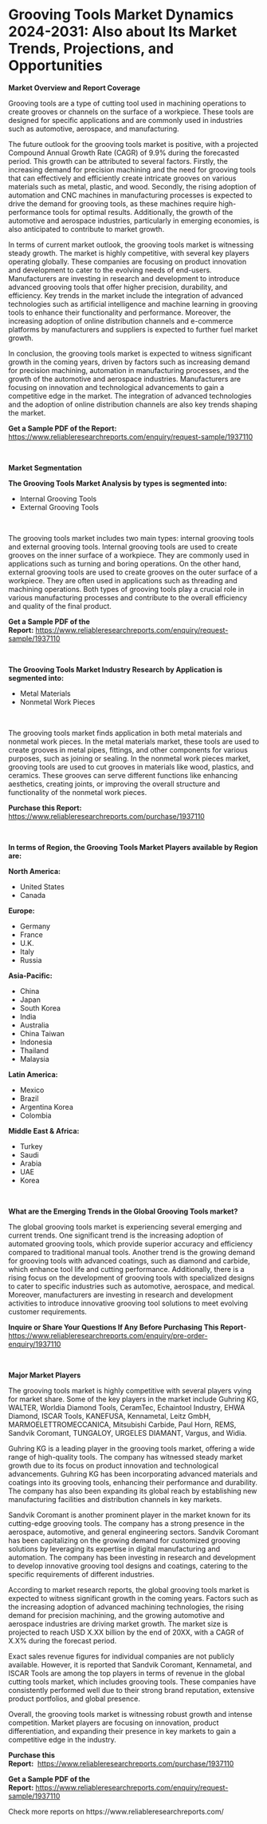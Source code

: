 <p><h1>Grooving Tools Market Dynamics 2024-2031: Also about Its Market Trends, Projections, and Opportunities</h1></p><p><strong>Market Overview and Report Coverage</strong></p>
<p><p>Grooving tools are a type of cutting tool used in machining operations to create grooves or channels on the surface of a workpiece. These tools are designed for specific applications and are commonly used in industries such as automotive, aerospace, and manufacturing.</p><p>The future outlook for the grooving tools market is positive, with a projected Compound Annual Growth Rate (CAGR) of 9.9% during the forecasted period. This growth can be attributed to several factors. Firstly, the increasing demand for precision machining and the need for grooving tools that can effectively and efficiently create intricate grooves on various materials such as metal, plastic, and wood. Secondly, the rising adoption of automation and CNC machines in manufacturing processes is expected to drive the demand for grooving tools, as these machines require high-performance tools for optimal results. Additionally, the growth of the automotive and aerospace industries, particularly in emerging economies, is also anticipated to contribute to market growth.</p><p>In terms of current market outlook, the grooving tools market is witnessing steady growth. The market is highly competitive, with several key players operating globally. These companies are focusing on product innovation and development to cater to the evolving needs of end-users. Manufacturers are investing in research and development to introduce advanced grooving tools that offer higher precision, durability, and efficiency. Key trends in the market include the integration of advanced technologies such as artificial intelligence and machine learning in grooving tools to enhance their functionality and performance. Moreover, the increasing adoption of online distribution channels and e-commerce platforms by manufacturers and suppliers is expected to further fuel market growth.</p><p>In conclusion, the grooving tools market is expected to witness significant growth in the coming years, driven by factors such as increasing demand for precision machining, automation in manufacturing processes, and the growth of the automotive and aerospace industries. Manufacturers are focusing on innovation and technological advancements to gain a competitive edge in the market. The integration of advanced technologies and the adoption of online distribution channels are also key trends shaping the market.</p></p>
<p><strong>Get a Sample PDF of the Report:</strong> <a href="https://www.reliableresearchreports.com/enquiry/request-sample/1937110">https://www.reliableresearchreports.com/enquiry/request-sample/1937110</a></p>
<p>&nbsp;</p>
<p><strong>Market Segmentation</strong></p>
<p><strong>The Grooving Tools Market Analysis by types is segmented into:</strong></p>
<p><ul><li>Internal Grooving Tools</li><li>External Grooving Tools</li></ul></p>
<p>&nbsp;</p>
<p><p>The grooving tools market includes two main types: internal grooving tools and external grooving tools. Internal grooving tools are used to create grooves on the inner surface of a workpiece. They are commonly used in applications such as turning and boring operations. On the other hand, external grooving tools are used to create grooves on the outer surface of a workpiece. They are often used in applications such as threading and machining operations. Both types of grooving tools play a crucial role in various manufacturing processes and contribute to the overall efficiency and quality of the final product.</p></p>
<p><strong>Get a Sample PDF of the Report:</strong>&nbsp;<a href="https://www.reliableresearchreports.com/enquiry/request-sample/1937110">https://www.reliableresearchreports.com/enquiry/request-sample/1937110</a></p>
<p>&nbsp;</p>
<p><strong>The Grooving Tools Market Industry Research by Application is segmented into:</strong></p>
<p><ul><li>Metal Materials</li><li>Nonmetal Work Pieces</li></ul></p>
<p>&nbsp;</p>
<p><p>The grooving tools market finds application in both metal materials and nonmetal work pieces. In the metal materials market, these tools are used to create grooves in metal pipes, fittings, and other components for various purposes, such as joining or sealing. In the nonmetal work pieces market, grooving tools are used to cut grooves in materials like wood, plastics, and ceramics. These grooves can serve different functions like enhancing aesthetics, creating joints, or improving the overall structure and functionality of the nonmetal work pieces.</p></p>
<p><strong>Purchase this Report:</strong>&nbsp; <a href="https://www.reliableresearchreports.com/purchase/1937110">https://www.reliableresearchreports.com/purchase/1937110</a></p>
<p>&nbsp;</p>
<p><strong>In terms of Region, the Grooving Tools Market Players available by Region are:</strong></p>
<p>
    <p> <strong> North America: </strong>
        <ul>
            <li>United States</li>
            <li>Canada</li>
        </ul>
        </p> 
    <p> <strong> Europe: </strong>
        <ul>
            <li>Germany</li>
            <li>France</li>
            <li>U.K.</li>
            <li>Italy</li>
            <li>Russia</li>
        </ul>
        </p> 
    <p> <strong> Asia-Pacific: </strong>
        <ul>
            <li>China</li>
            <li>Japan</li>
            <li>South Korea</li>
            <li>India</li>
            <li>Australia</li>
            <li>China Taiwan</li>
            <li>Indonesia</li>
            <li>Thailand</li>
            <li>Malaysia</li>
        </ul>
        </p> 
    <p> <strong> Latin America: </strong>
        <ul>
            <li>Mexico</li>
            <li>Brazil</li>
            <li>Argentina Korea</li>
            <li>Colombia</li>
        </ul>
        </p> 
    <p> <strong> Middle East & Africa: </strong>
        <ul>
            <li>Turkey</li>
            <li>Saudi</li>
            <li>Arabia</li>
            <li>UAE</li>
            <li>Korea</li>
        </ul>
    </p>
    </p>
<p>&nbsp;</p>
<p><strong>What are the Emerging Trends in the Global Grooving Tools market?</strong></p>
<p><p>The global grooving tools market is experiencing several emerging and current trends. One significant trend is the increasing adoption of automated grooving tools, which provide superior accuracy and efficiency compared to traditional manual tools. Another trend is the growing demand for grooving tools with advanced coatings, such as diamond and carbide, which enhance tool life and cutting performance. Additionally, there is a rising focus on the development of grooving tools with specialized designs to cater to specific industries such as automotive, aerospace, and medical. Moreover, manufacturers are investing in research and development activities to introduce innovative grooving tool solutions to meet evolving customer requirements.</p></p>
<p><strong>Inquire or Share Your Questions If Any Before Purchasing This Report</strong>- <a href="https://www.reliableresearchreports.com/enquiry/pre-order-enquiry/1937110">https://www.reliableresearchreports.com/enquiry/pre-order-enquiry/1937110</a></p>
<p>&nbsp;</p>
<p><strong>Major Market Players</strong></p>
<p><p>The grooving tools market is highly competitive with several players vying for market share. Some of the key players in the market include Guhring KG, WALTER, Worldia Diamond Tools, CeramTec, Echaintool Industry, EHWA Diamond, ISCAR Tools, KANEFUSA, Kennametal, Leitz GmbH, MARMOELETTROMECCANICA, Mitsubishi Carbide, Paul Horn, REMS, Sandvik Coromant, TUNGALOY, URGELES DIAMANT, Vargus, and Widia.</p><p>Guhring KG is a leading player in the grooving tools market, offering a wide range of high-quality tools. The company has witnessed steady market growth due to its focus on product innovation and technological advancements. Guhring KG has been incorporating advanced materials and coatings into its grooving tools, enhancing their performance and durability. The company has also been expanding its global reach by establishing new manufacturing facilities and distribution channels in key markets.</p><p>Sandvik Coromant is another prominent player in the market known for its cutting-edge grooving tools. The company has a strong presence in the aerospace, automotive, and general engineering sectors. Sandvik Coromant has been capitalizing on the growing demand for customized grooving solutions by leveraging its expertise in digital manufacturing and automation. The company has been investing in research and development to develop innovative grooving tool designs and coatings, catering to the specific requirements of different industries.</p><p>According to market research reports, the global grooving tools market is expected to witness significant growth in the coming years. Factors such as the increasing adoption of advanced machining technologies, the rising demand for precision machining, and the growing automotive and aerospace industries are driving market growth. The market size is projected to reach USD X.XX billion by the end of 20XX, with a CAGR of X.X% during the forecast period.</p><p>Exact sales revenue figures for individual companies are not publicly available. However, it is reported that Sandvik Coromant, Kennametal, and ISCAR Tools are among the top players in terms of revenue in the global cutting tools market, which includes grooving tools. These companies have consistently performed well due to their strong brand reputation, extensive product portfolios, and global presence.</p><p>Overall, the grooving tools market is witnessing robust growth and intense competition. Market players are focusing on innovation, product differentiation, and expanding their presence in key markets to gain a competitive edge in the industry.</p></p>
<p><strong>Purchase this Report:</strong>&nbsp;&nbsp;<a href="https://www.reliableresearchreports.com/purchase/1937110">https://www.reliableresearchreports.com/purchase/1937110</a></p>
<p></p>
<p><strong>Get a Sample PDF of the Report:</strong>&nbsp;<a href="https://www.reliableresearchreports.com/enquiry/request-sample/1937110">https://www.reliableresearchreports.com/enquiry/request-sample/1937110</a></p>
<p>Check more reports on https://www.reliableresearchreports.com/</p>